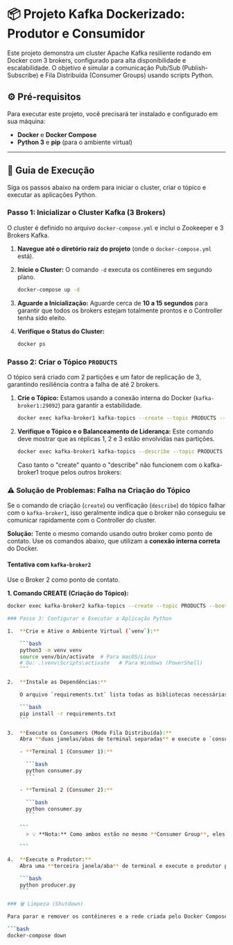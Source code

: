 # 📦 Projeto Kafka Dockerizado: Produtor e Consumidor

Este projeto demonstra um cluster Apache Kafka resiliente rodando em Docker com 3 brokers, configurado para alta disponibilidade e escalabilidade. O objetivo é simular a comunicação Pub/Sub (Publish-Subscribe) e Fila Distribuída (Consumer Groups) usando scripts Python.

## ⚙️ Pré-requisitos

Para executar este projeto, você precisará ter instalado e configurado em sua máquina:

- **Docker** e **Docker Compose**
- **Python 3** e **pip** (para o ambiente virtual)

---

## 🚀 Guia de Execução

Siga os passos abaixo na ordem para iniciar o cluster, criar o tópico e executar as aplicações Python.

### Passo 1: Inicializar o Cluster Kafka (3 Brokers)

O cluster é definido no arquivo `docker-compose.yml` e inclui o Zookeeper e 3 Brokers Kafka.

1.  **Navegue até o diretório raiz do projeto** (onde o `docker-compose.yml` está).
2.  **Inicie o Cluster:** O comando `-d` executa os contêineres em segundo plano.

    ```bash
    docker-compose up -d
    ```

3.  **Aguarde a Inicialização:**
    Aguarde cerca de **10 a 15 segundos** para garantir que todos os brokers estejam totalmente prontos e o Controller tenha sido eleito.

4.  **Verifique o Status do Cluster:**

    ```bash
    docker ps
    ```

### Passo 2: Criar o Tópico `PRODUCTS`

O tópico será criado com 2 partições e um fator de replicação de 3, garantindo resiliência contra a falha de até 2 brokers.

1.  **Crie o Tópico:**
    Estamos usando a conexão interna do Docker (`kafka-broker1:29092`) para garantir a estabilidade.

    ```bash
    docker exec kafka-broker1 kafka-topics --create --topic PRODUCTS --bootstrap-server kafka-broker1:29092 --partitions 2 --replication-factor 3
    ```

2.  **Verifique o Tópico e o Balanceamento de Liderança:**
    Este comando deve mostrar que as réplicas 1, 2 e 3 estão envolvidas nas partições.

    ```bash
    docker exec kafka-broker1 kafka-topics --describe --topic PRODUCTS --bootstrap-server kafka-broker1:29092
    ```

    Caso tanto o "create" quanto o "describe" não funcionem com o kafka-broker1 troque pelos outros brokers:

### ⚠️ Solução de Problemas: Falha na Criação do Tópico

Se o comando de criação (`create`) ou verificação (`describe`) do tópico falhar com o `kafka-broker1`, isso geralmente indica que o broker não conseguiu se comunicar rapidamente com o Controller do cluster.

**Solução:** Tente o mesmo comando usando outro broker como ponto de contato. Use os comandos abaixo, que utilizam a **conexão interna correta** do Docker.

#### Tentativa com `kafka-broker2`

Use o Broker 2 como ponto de contato.

**1. Comando CREATE (Criação do Tópico):**

````bash
docker exec kafka-broker2 kafka-topics --create --topic PRODUCTS --bootstrap-server kafka-broker2:29093 --partitions 2 --replication-factor 3

### Passo 3: Configurar e Executar a Aplicação Python

1.  **Crie e Ative o Ambiente Virtual (`venv`):**

    ```bash
    python3 -m venv venv
    source venv/bin/activate  # Para macOS/Linux
    # Ou: .\venv\Scripts\activate   # Para Windows (PowerShell)
    ```

2.  **Instale as Dependências:**

    O arquivo `requirements.txt` lista todas as bibliotecas necessárias.

    ```bash
    pip install -r requirements.txt
    ```

3.  **Execute os Consumers (Modo Fila Distribuída):**
    Abra **duas janelas/abas de terminal separadas** e execute o `consumer.py` em cada uma (certifique-se de que o `venv` está ativo em ambas).

    - **Terminal 1 (Consumer 1):**

      ```bash
      python consumer.py
      ```

    - **Terminal 2 (Consumer 2):**

      ```bash
      python consumer.py
      ```

    ```
      > 💡 **Nota:** Como ambos estão no mesmo **Consumer Group**, eles dividirão a carga: um lerá a Partição 0 e o outro a Partição 1.

    ```

4.  **Execute o Produtor:**
    Abra uma **terceira janela/aba** de terminal e execute o produtor para começar a enviar mensagens:

    ```bash
    python producer.py
    ```

### 🗑️ Limpeza (Shutdown)

Para parar e remover os contêineres e a rede criada pelo Docker Compose:

```bash
docker-compose down
````
